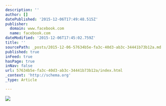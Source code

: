 ```yaml
---
description: ''
author: []
datePublished: '2015-12-06T17:49:48.515Z'
publisher:
  domain: www.facebook.com
  name: facebook.com
dateModified: '2015-12-06T17:45:02.759Z'
title: ''
sourcePath: _posts/2015-12-06-57634b5e-fa3c-40d3-ab3c-34441b73b12a.md
published: true
inFeed: true
hasPage: true
inNav: false
url: 57634b5e-fa3c-40d3-ab3c-34441b73b12a/index.html
_context: 'http://schema.org'
_type: Article

---
```

![](https://scontent-arn2-1.xx.fbcdn.net/hphotos-xfl1/v/t1.0-9/10574322_712983492071936_7427824387272924196_n.jpg?oh=28243846de18912c81ad5f85d334500a&oe=571F3CF4)